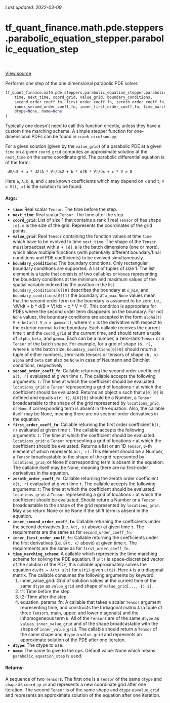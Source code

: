 <!--
This file is generated by a tool. Do not edit directly.
For open-source contributions the docs will be updated automatically.
-->

*Last updated: 2022-03-09.*

<div itemscope itemtype="http://developers.google.com/ReferenceObject">
<meta itemprop="name" content="tf_quant_finance.math.pde.steppers.parabolic_equation_stepper.parabolic_equation_step" />
<meta itemprop="path" content="Stable" />
</div>

# tf_quant_finance.math.pde.steppers.parabolic_equation_stepper.parabolic_equation_step

<!-- Insert buttons and diff -->

<table class="tfo-notebook-buttons tfo-api" align="left">
</table>

<a target="_blank" href="https://github.com/google/tf-quant-finance/blob/master/tf_quant_finance/math/pde/steppers/parabolic_equation_stepper.py">View source</a>



Performs one step of the one dimensional parabolic PDE solver.

```python
tf_quant_finance.math.pde.steppers.parabolic_equation_stepper.parabolic_equation_step(
    time, next_time, coord_grid, value_grid, boundary_conditions,
    second_order_coeff_fn, first_order_coeff_fn, zeroth_order_coeff_fn,
    inner_second_order_coeff_fn, inner_first_order_coeff_fn, time_marching_scheme,
    dtype=None, name=None
)
```



<!-- Placeholder for "Used in" -->

Typically one doesn't need to call this function directly, unless they have
a custom time marching scheme. A simple stepper function for one-dimensional
PDEs can be found in `crank_nicolson.py`.

For a given solution (given by the `value_grid`) of a parabolic PDE at a given
`time` on a given `coord_grid` computes an approximate solution at the
`next_time` on the same coordinate grid. The parabolic differential equation
is of the form:

```none
 dV/dt + a * d2(A * V)/dx2 + b * d(B * V)/dx + c * V = 0
```
Here `a`, `A`, `b`, `B`, and `c` are known coefficients which may depend on
`x` and `t`; `V = V(t, x)` is the solution to be found.

#### Args:


* <b>`time`</b>: Real scalar `Tensor`. The time before the step.
* <b>`next_time`</b>: Real scalar `Tensor`. The time after the step.
* <b>`coord_grid`</b>: List of size 1 that contains a rank 1 real `Tensor` of
  has shape `[d]`. `d` is the size of the grid. Represents the coordinates
  of the grid points.
* <b>`value_grid`</b>: Real `Tensor` containing the function values at time
  `time` which have to be evolved to time `next_time`. The shape of the
  `Tensor` must broadcast with `B + [d]`. `B` is the batch
  dimensions (one or more), which allow multiple functions (with potentially
  different boundary/final conditions and PDE coefficients) to be evolved
  simultaneously.
* <b>`boundary_conditions`</b>: The boundary conditions. Only rectangular
  boundary conditions are supported. A list of tuples of size 1. The list
  element is a tuple that consists of two callables or `None`s representing
  the boundary conditions at the minimum and maximum values of the spatial
  variable indexed by the position in the list. `boundary_conditions[0][0]`
  describes the boundary at `x_min`, and `boundary_conditions[0][1]` the
  boundary at `x_max`. `None` values mean that the second order term on the
  boundary is assumed to be zero, i.e.,
  'dV/dt + b * d(B * V)/dx + c * V = 0'. This condition is appropriate for
  PDEs where the second order term disappears on the boundary. For not
  `None` values, the boundary conditions are accepted in the form
  `alpha(t) V + beta(t) V_n = gamma(t)`,
  where `V_n` is the derivative with respect to the exterior normal to the
  boundary. Each callable receives the current time `t` and the `coord_grid`
  at the current time, and should return a tuple of `alpha`, `beta`, and
  `gamma`. Each can be a number, a zero-rank `Tensor` or a `Tensor` of the
  batch shape.
  For example, for a grid of shape `(b, n)`, where `b` is the batch size,
  `boundary_conditions[0][0]` should return a tuple of either numbers,
  zero-rank tensors or tensors of shape `(b, n)`.
  `alpha` and `beta` can also be `None` in case of Neumann and
  Dirichlet conditions, respectively.
* <b>`second_order_coeff_fn`</b>: Callable returning the second order coefficient
  `a(t, r)` evaluated at given time `t`.
  The callable accepts the following arguments:
    `t`: The time at which the coefficient should be evaluated.
    `locations_grid`: a `Tensor` representing a grid of locations `r` at
      which the coefficient should be evaluated.
  Returns an object `A` such that `A[0][0]` is defined and equals
  `a(r, t)`. `A[0][0]` should be a Number, a `Tensor` broadcastable to the
  shape of the grid represented by `locations_grid`, or `None` if
  corresponding term is absent in the equation. Also, the callable itself
  may be None, meaning there are no second-order derivatives in the
  equation.
* <b>`first_order_coeff_fn`</b>: Callable returning the first order coefficient
  `b(t, r)` evaluated at given time `t`.
  The callable accepts the following arguments:
    `t`: The time at which the coefficient should be evaluated.
    `locations_grid`: a `Tensor` representing a grid of locations `r` at
      which the coefficient should be evaluated.
  Returns a list or an 1D `Tensor`, `0`-th element of which represents
  `b(t, r)`. This element should be a Number, a `Tensor` broadcastable
   to the shape of the grid represented by `locations_grid`, or None if
   corresponding term is absent in the equation. The callable itself may be
   None, meaning there are no first-order derivatives in the equation.
* <b>`zeroth_order_coeff_fn`</b>: Callable returning the zeroth order coefficient
  `c(t, r)` evaluated at given time `t`.
  The callable accepts the following arguments:
    `t`: The time at which the coefficient should be evaluated.
    `locations_grid`: a `Tensor` representing a grid of locations `r` at
      which the coefficient should be evaluated.
  Should return a Number or a `Tensor` broadcastable to the shape of
  the grid represented by `locations_grid`. May also return None or be None
  if the shift term is absent in the equation.
* <b>`inner_second_order_coeff_fn`</b>: Callable returning the coefficients under the
  second derivatives (i.e. `A(t, x)` above) at given time `t`. The
  requirements are the same as for `second_order_coeff_fn`.
* <b>`inner_first_order_coeff_fn`</b>: Callable returning the coefficients under the
  first derivatives (i.e. `B(t, x)` above) at given time `t`. The
  requirements are the same as for `first_order_coeff_fn`.
* <b>`time_marching_scheme`</b>: A callable which represents the time marching scheme
  for solving the PDE equation. If `u(t)` is space-discretized vector of the
  solution of the PDE, this callable approximately solves the equation
  `du/dt = A(t) u(t)` for `u(t1)` given `u(t2)`. Here `A` is a tridiagonal
  matrix. The callable consumes the following arguments by keyword:
    1. inner_value_grid: Grid of solution values at the current time of
      the same `dtype` as `value_grid` and shape of `value_grid[..., 1:-1]`.
    2. t1: Time before the step.
    3. t2: Time after the step.
    4. equation_params_fn: A callable that takes a scalar `Tensor` argument
      representing time, and constructs the tridiagonal matrix `A`
      (a tuple of three `Tensor`s, main, upper, and lower diagonals)
      and the inhomogeneous term `b`. All of the `Tensor`s are of the same
      `dtype` as `values_inner_value_grid` and of the shape
      broadcastable with the shape of `inner_value_grid`.
  The callable should return a `Tensor` of the same shape and `dtype` a
  `value_grid` and represents an approximate solution of the PDE after one
  iteraton.
* <b>`dtype`</b>: The dtype to use.
* <b>`name`</b>: The name to give to the ops.
  Default value: None which means `parabolic_equation_step` is used.


#### Returns:

A sequence of two `Tensor`s. The first one is a `Tensor` of the same
`dtype` and `shape` as `coord_grid` and represents a new coordinate grid
after one iteration. The second `Tensor` is of the same shape and `dtype`
as`value_grid` and represents an approximate solution of the equation after
one iteration.
